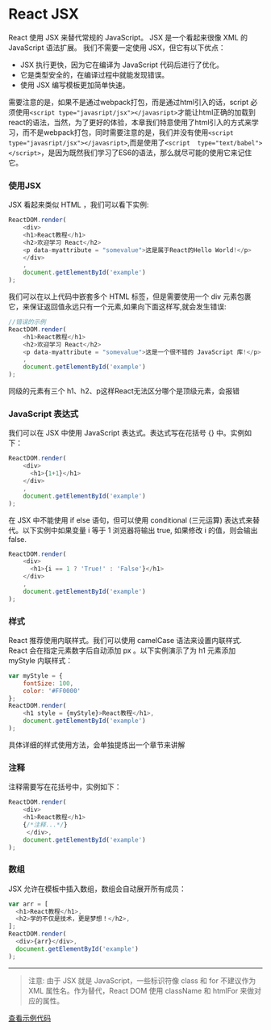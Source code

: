 # React JSX
React 使用 JSX 来替代常规的 JavaScript。
JSX 是一个看起来很像 XML 的 JavaScript 语法扩展。
我们不需要一定使用 JSX，但它有以下优点：
- JSX 执行更快，因为它在编译为 JavaScript 代码后进行了优化。
- 它是类型安全的，在编译过程中就能发现错误。
- 使用 JSX 编写模板更加简单快速。

需要注意的是，如果不是通过webpack打包，而是通过html引入的话，script 必须使用`<script type="javasript/jsx"></javasript>`才能让html正确的加载到react的语法，当然，为了更好的体验，本章我们特意使用了html引入的方式来学习，而不是webpack打包，同时需要注意的是，我们并没有使用`<script type="javasript/jsx"></javasript>`,而是使用了`<script  type="text/babel"></script>`，是因为既然我们学习了ES6的语法，那么就尽可能的使用它来记住它。

### 使用JSX
JSX 看起来类似 HTML ，我们可以看下实例:
```JavaScript
ReactDOM.render(
    <div>
    <h1>React教程</h1>
    <h2>欢迎学习 React</h2>
    <p data-myattribute = "somevalue">这是属于React的Hello World!</p>
    </div>
    ,
    document.getElementById('example')
);
```
我们可以在以上代码中嵌套多个 HTML 标签，但是需要使用一个 div 元素包裹它，来保证返回值永远只有一个元素,如果向下面这样写,就会发生错误:
```JavaScript
//错误的示例
ReactDOM.render(
    <h1>React教程</h1>
    <h2>欢迎学习 React</h2>
    <p data-myattribute = "somevalue">这是一个很不错的 JavaScript 库!</p>
    ,
    document.getElementById('example')
);
```
同级的元素有三个 h1、h2、p这样React无法区分哪个是顶级元素，会报错

### JavaScript 表达式
我们可以在 JSX 中使用 JavaScript 表达式。表达式写在花括号 {} 中。实例如下：
```JavaScript
ReactDOM.render(
    <div>
      <h1>{1+1}</h1>
    </div>
    ,
    document.getElementById('example')
);
```
在 JSX 中不能使用 if else 语句，但可以使用 conditional (三元运算) 表达式来替代。以下实例中如果变量 i 等于 1 浏览器将输出 true, 如果修改 i 的值，则会输出 false.
```JavaScript
ReactDOM.render(
    <div>
      <h1>{i == 1 ? 'True!' : 'False'}</h1>
    </div>
    ,
    document.getElementById('example')
);
```

### 样式
React 推荐使用内联样式。我们可以使用 camelCase 语法来设置内联样式. React 会在指定元素数字后自动添加 px 。以下实例演示了为 h1 元素添加 myStyle 内联样式：
```JavaScript
var myStyle = {
    fontSize: 100,
    color: '#FF0000'
};
ReactDOM.render(
    <h1 style = {myStyle}>React教程</h1>,
    document.getElementById('example')
);
```
具体详细的样式使用方法，会单独提炼出一个章节来讲解

### 注释
注释需要写在花括号中，实例如下：
```JavaScript
ReactDOM.render(
    <div>
    <h1>React教程</h1>
    {/*注释...*/}
     </div>,
    document.getElementById('example')
);
```

### 数组
JSX 允许在模板中插入数组，数组会自动展开所有成员：
```JavaScript
var arr = [
  <h1>React教程</h1>,
  <h2>学的不仅是技术，更是梦想！</h2>,
];
ReactDOM.render(
  <div>{arr}</div>,
  document.getElementById('example')
);
```
***

> 注意:
由于 JSX 就是 JavaScript，一些标识符像 class 和 for 不建议作为 XML 属性名。作为替代，React DOM 使用 className 和 htmlFor 来做对应的属性。

[查看示例代码](https://github.com/yxl2628/reactjs/blob/master/code/jsxad)
